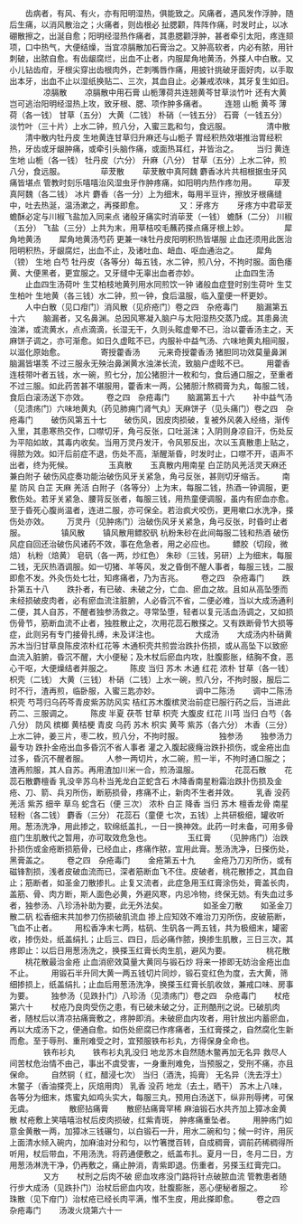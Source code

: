 <!-- { "loadSidebar": true } -->
　　齿病者，有风、有火，亦有阳明湿热，俱能致之。风痛者，遇风发作浮肿，随后生痛，以消风散治之；火痛者，则齿根必 扯腮颧，阵阵作痛，时发时止，以冰硼散擦之，出涎自愈；阳明经湿热作痛者，其患腮颧浮肿，甚者牵引太阳，疼连颏项，口中热气，大便结燥，当宜凉膈散加石膏治之。又肿高软者，内必有脓，用针刺破，出脓自愈。有齿龈腐烂，出血不止者，内服犀角地黄汤，外搽人中白散。又小儿钻齿疳，牙根尖穿出齿根肉外，芒刺嘴唇作痛，用披针挑破牙面好肉，以手取出本牙，出血不止以湿纸换贴二、三次，其血自止。必兼戒浓味，其牙复生如旧。
　　
　　凉膈散
　　凉膈散中用石膏 山栀薄荷共连翘黄芩甘草淡竹叶 还有大黄岂可逃治阳明经湿热上攻，致牙根、腮、项作肿多痛者。
　　连翘 山栀 黄芩 薄荷（各一钱） 甘草（五分） 大黄（二钱） 朴硝（一钱五分） 石膏（一钱五分） 淡竹叶（三十片）上水二钟，煎八分，入蜜三匙和匀，食远服。
　　
　　清中散
　　清中散内牡丹皮 生地黄连甘草归升麻还与山栀子 胃经积热效堪推治胃经积热，牙齿或牙龈肿痛，或牵引头脑作痛，或面热耳红，并皆治之。
　　当归 黄连 生地 山栀（各一钱） 牡丹皮（六分） 升麻（八分） 甘草（五分）上水二钟，煎八分，食远服。
　　
　　荜茇散
　　荜茇散中真阿魏 麝香冰片共相根据虫牙风痛皆堪点 管教时刻乐嘻嘻治风湿虫牙作肿疼痛，如阳明内热作疼勿用。
　　荜茇 真阿魏（各二钱） 冰片 麝香（各一分）上为细末，每用半豆许，擦放牙根痛缝中，吐去热涎，温汤漱之，再搽即愈。
　　
　　又：牙疼方
　　牙疼方中君荜茇 蟾酥必定与川椒飞盐加入同来点 诸般牙痛实时消荜茇（一钱） 蟾酥（二分） 川椒（五分） 飞盐（三分）上共为末，用草桔咬毛蘸药搽点痛牙根上妙。
　　
　　犀角地黄汤
　　犀角地黄汤芍药 更兼一味牡丹皮阳明积热皆堪服 止血还须用此医治阳明积热，牙龈腐烂，出血不止，及诸吐血、衄血、呕血通治之。
　　犀角（镑） 生地 白芍 牡丹皮（各等分）每五钱，水二钟，煎八分，不拘时服。面色痿黄、大便黑者，更宜服之。又牙缝中无辜出血者亦妙。
　　
　　止血四生汤
　　止血四生汤荷叶 生艾柏枝地黄列用水同煎饮一钟 诸般血症登时别生荷叶 生艾 生柏叶 生地黄（各三钱）水二钟，煎一钟，食后温服，临入童便一杯更妙。
　　人中白散（见口疳门）消风散（见疥疮门）卷之四　杂疮毒门
　　脑漏第五十六
　　脑漏者，又名鼻渊。总因风寒凝入脑户与太阳湿热交蒸乃成。其患鼻流浊涕，或流黄水，点点滴滴，长湿无干，久则头眩虚晕不已，治以藿香汤主之，天麻饼子调之，亦可渐愈。如日久虚眩不已，内服补中益气汤、六味地黄丸相间服，以滋化原始愈。
　　
　　寄授藿香汤
　　元来奇授藿香汤 猪胆同功效莫量鼻渊脑漏皆堪羡 不过三服永无殃治鼻渊黄水浊涕长流，致脑户虚眩不已。
　　用藿香连枝带叶者五钱，水一碗，煎七分，加公猪胆汁一枚和匀，食后通口服之，至重者不过三服。如此药苦甚不堪服用，藿香末一两，公猪胆汁熬稠膏为丸，每服二钱，食后白滚汤送下亦效。
　　卷之四　杂疮毒门
　　脑漏第五十六
　　补中益气汤（见溃疡门）六味地黄丸（药见肺痈门肾气丸）天麻饼子（见头痛门）卷之四　杂疮毒门
　　破伤风第五十七
　　破伤风，因皮肉损破，复被外风袭入经络，渐传入里，其患寒热交作，口噤切牙，角弓反张，口吐涎沫；入阴则身凉自汗，伤处反为平陷如故，其毒内收矣。当用万灵丹发汗，令风邪反出，次以玉真散患上贴之，得脓为效。如汗后前症不退，伤处不高，渐醒渐昏，时发时止，口噤不开，语声不出者，终为死候。
　　
　　玉真散
　　玉真散内用南星 白芷防风羌活灵天麻还兼白附子 破伤风症奏功能治破伤风牙关紧急，角弓反张，甚则切牙缩舌。
　　南星 防风 白芷 天麻 羌活 白附子（各等分）上为末，每服二钱，热酒一钟调服，更敷伤处。若牙关紧急、腰背反张者，每服三钱，用热童便调服，虽内有瘀血亦愈。至于昏死心腹尚温者，连进二服，亦可保全。若治疯犬咬伤，更用嗽口水洗净，搽伤处亦效。
　　万灵丹（见肿疡门）治破伤风牙关紧急，角弓反张，时昏时止者服。
　　
　　镇风散
　　镇风散用鳔胶矾 杭粉朱砂在此间每服二钱和热酒 破伤风症自回还治破伤风诸药不效，事在危急者，用之必应也。
　　鳔胶（切段，微焙） 杭粉（焙黄） 皂矾（各一两，炒红色） 朱砂（三钱，另研）上为细末，每服二钱，无灰热酒调服。如一切猪、羊等风，发之昏倒不醒人事者，每服三钱，二服即愈不发。外灸伤处七壮，知疼痛者，乃为吉兆。
　　卷之四　杂疮毒门
　　跌扑第五十八
　　跌扑者，有已破、未破之分，亡血、瘀血之故。且如从高坠堕而未经损破皮肉者，必有瘀血流注脏腑，人必昏沉不省，二便必难，当以大成汤通利二便，其人自苏，不醒者独参汤救之。寻常坠堕，轻者以复元活血汤调之，又如损伤骨节，筋断血流不止者，独胜散止之，次用花蕊石散搽之。又有跌断骨节大损等症，此则另有专门接骨扎缚，未及详注也。
　　
　　大成汤
　　大成汤内朴硝黄 苏木当归甘草良陈皮浓朴红花等 木通枳壳共煎尝治跌扑伤损，或从高坠下以致瘀血流入脏腑，昏沉不醒，大小便秘；及木杖后瘀血内攻，肚腹膨胀，结胸不食，恶心干呕，大便燥结者并服之。
　　陈皮 当归 苏木 木通 红花 浓朴 甘草（各一钱） 枳壳（二钱） 大黄（三钱） 朴硝（二钱）上水一碗，煎八分，不拘时服，服后二时不行，渣再煎，临卧服，入蜜三匙亦妙。
　　
　　调中二陈汤
　　调中二陈汤枳壳 芍芎归乌药芩青皮紫苏防风实 桔红苏木腹槟灵治前症已服行药之后，当进此药二、三服调之。
　　陈皮 半夏 茯苓 甘草 枳壳 大腹皮 红花 川芎 当归 白芍（各八分） 防风 槟榔 黄桔梗 青皮 乌药 苏木 枳实 黄芩 紫苏（各六分） 木香（三分）上水二钟，姜三片，枣二枚，煎八分，不拘时服。
　　
　　独参汤
　　独参汤力最专功 跌扑金疮出血多昏沉不省人事者 灌之入腹起疲癃治跌扑损伤，或金疮出血过多，昏沉不醒者服。
　　人参一两切片，水二碗，煎一半，不拘时通口服之；渣再煎服，其人自苏。再用渣加川米一合，煎汤温服。
　　
　　花蕊石散
　　花蕊石散麝檀香 乳没辛苏乌朴当羌龙白芷蛇含石 木降香南星粉霜治跌扑伤损及金疮、刀、箭、兵刃所伤，断筋损骨，疼痛不止，新肉不生者并效。
　　乳香 没药 羌活 紫苏 细辛 草乌 蛇含石（便 三次） 浓朴 白芷 降香 当归 苏木 檀香龙骨 南星 轻粉（各二钱） 麝香（三分） 花蕊石（童便 七次，五钱）上共研极细，罐收听用。葱汤洗净，用此掺之，软绵纸盖扎，一日一换神效。此药一时未备，可用多骨疽门生肌散代之暂用，亦可取效危急也。
　　
　　玉红膏
　　（见肿疡门）治跌扑损伤或金疮断损筋骨，已经血止，疼痛作脓，宜用此膏。葱汤洗净，日搽伤处，黑膏盖之。
　　卷之四　杂疮毒门
　　金疮第五十九
　　金疮乃刀刃所伤，或有磁锋割损，浅者皮破血流而已，深者筋断血飞不住。皮破者，桃花散掺之，其血自止；筋断者，如圣金刀散掺扎。止复又流者，此症急用玉红膏涂伤处，膏盖长肉，盖筋、骨、肉方断，斯人面色必黄，外避风寒，内忌冷物，终保无妨。有失血过多者，独参汤、八珍汤补助为要，此无外法矣。
　　
　　如圣金刀散
　　如圣金刀散二矾 松香细末共加参刀伤损破肌流血 掺上应知效不难治刀刃所伤，皮破筋断，飞血不止者。
　　用松香净末七两，枯矾、生矾各一两五钱，共为极细末，罐密收，掺伤处，纸盖绢扎；止后三、四日，后必痛作脓，换掺生肌散，三日三次，其疼即止：以后日用葱汤洗之，换搽玉红膏长肉生肌，避风为要。
　　
　　桃花散
　　桃花散最治金疮 止血消瘀效莫量大黄同与锻石炒 将来一掺即无妨治金疮出血不止。
　　用锻石半升同大黄一两五钱切片同炒，锻石变红色为度，去大黄，筛细掺损上，纸盖绢扎；止血后用葱汤洗净，换搽玉红膏长肌收敛，兼戒口味、房事为要。
　　独参汤（见跌扑门）八珍汤（见溃疡门）卷之四　杂疮毒门
　　杖疮第六十
　　杖疮乃良肉受伤之患，有已破未破之分，正刑酷刑之说。已破肌肉者，随杖后以清凉拈痛膏敷之，疼肿即消。未破瘀血内攻者，用针放出内蓄瘀血，再以大成汤下之，便通自愈。如伤处瘀腐已作疼痛者，玉红膏搽之，自然腐化生新而愈。至于辱刑、重刑难受之时，宜预服铁布衫丸，方得保身全命也。
　　
　　铁布衫丸
　　铁布衫丸乳没归 地龙苏木自然随木鳖再加无名异 救尽人间苦杖危治情不由己，事出不虞受害，一身重刑难免，当预服之，受刑不痛，亦且保命。
　　自然铜（ 红，醋浸七次） 当归（酒洗，捣膏） 无名异（洗去浮土） 木鳖子（香油搽壳上，灰焙用肉） 乳香 没药 地龙（去土，晒干） 苏木上八味，各等分为细末，炼蜜丸如鸡头实大，每服三丸，预用白汤送下，纵非刑辱拷，可保无虞。
　　
　　散瘀拈痛膏
　　散瘀拈痛膏罕稀 麻油锻石水共齐加上獐冰金黄散 杖疮敷上笑嘻嘻治杖后皮肉损破，红紫青斑， 肿疼痛重坠者。
　　用肿疡门如意金黄散一两，加獐冰三钱碾匀，以白锻石一升，用水二碗和匀；候一时许，用灰上面清水倾入碗内，加麻油对分和匀，以竹箸搅百转，自成稠膏，调前药稀稠得所听用，杖后带血，不用汤洗，将药通便敷之，纸盖布扎。夏月一日，冬月二日，方用葱汤淋洗干净，仍再敷之，痛止肿消，青紫即退。伤重者，另搽玉红膏完口。
　　
　　又方
　　杖刑之后肉不破 瘀血攻疼没门路将针点破脓血流 管教患者随行步大成汤（见跌扑门）治杖后瘀血内攻，肚腹膨胀，恶心便秘者服之。
　　珍珠散（见下疳门）治杖疮已经长肉平满，惟不生皮，用此搽即愈。
　　卷之四　杂疮毒门
　　汤泼火烧第六十一
